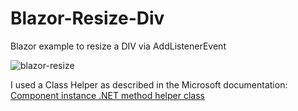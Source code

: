 # Blazor-Resize-Div

Blazor example to resize a DIV via AddListenerEvent

![blazor-resize](https://user-images.githubusercontent.com/3845786/162609273-6f11ea2c-0403-4436-bc21-901a8acbf682.gif)

I used a Class Helper as described in the Microsoft documentation:  [Component instance .NET method helper class](https://docs.microsoft.com/en-us/aspnet/core/blazor/javascript-interoperability/call-dotnet-from-javascript?view=aspnetcore-6.0#invoke-an-instance-net-method-1?WT.mc_id=DT-MVP-5000641)


